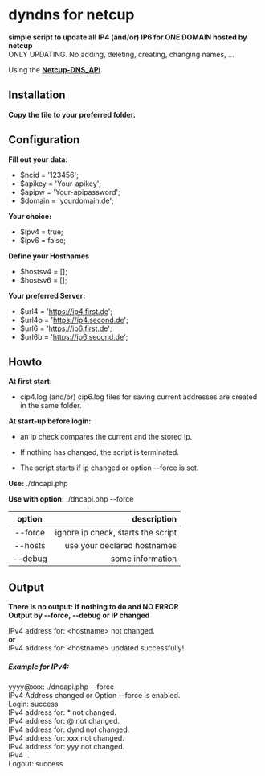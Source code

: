 # dyndns for netcup
**simple script to update all IP4 (and/or) IP6 for ONE DOMAIN hosted by netcup**  
ONLY UPDATING. No adding, deleting, creating, changing names, ...  

Using the **[Netcup-DNS_API](https://www.netcup-wiki.de/wiki/DNS_API)**.  

## Installation
**Copy the file to your preferred folder.**  

## Configuration
**Fill out your data:**
- $ncid = '123456';
- $apikey = 'Your-apikey';
- $apipw = 'Your-apipassword';
- $domain = 'yourdomain.de';

**Your choice:**  
- $ipv4 = true;  
- $ipv6 = false;  

**Define your Hostnames**
- $hostsv4 = [];
- $hostsv6 = [];

**Your preferred Server:**  
- $url4 = 'https://ip4.first.de';
- $url4b = 'https://ip4.second.de';
- $url6 = 'https://ip6.first.de';
- $url6b = 'https://ip6.second.de';

## Howto
**At first start:**  
- cip4.log (and/or) cip6.log files for saving current addresses are created in the same folder.  

**At start-up before login:**  
- an ip check compares the current and the stored ip.  

- If nothing has changed, the script is terminated.  
- The script starts if ip changed or option --force is set.  

**Use:** ./dncapi.php  

**Use with option:** ./dncapi.php --force  

| option | description |
|:------:|------------:|
| --force | ignore ip check, starts the script |
| --hosts | use your declared hostnames |
| --debug | some information |

## Output
**There is no output: If nothing to do and NO ERROR**  
**Output by --force, --debug or IP changed**  

IPv4 address for: \<hostname\> not changed.  
**or**  
IPv4 address for: \<hostname\> updated successfully!  

##### Example for IPv4:

yyyy@xxx: ./dncapi.php --force  
IPv4 Address changed or Option --force is enabled.  
Login: success  
IPv4 address for: * not changed.  
IPv4 address for: @ not changed.  
IPv4 address for: dynd not changed.  
IPv4 address for: xxx not changed.  
IPv4 address for: yyy not changed.  
IPv4 ..  
Logout: success  
